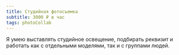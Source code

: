 ```yaml
---
title: Студийная фотосъемка
subtitle: 3000 ₽ в час
tags: photoCollab
---
```


Я умею выставлять студийное освещение, подбирать реквизит и работать как с отдельными моделями, так и с группами людей. 